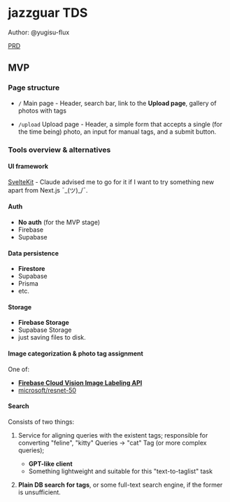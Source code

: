 # jazzguar TDS

Author: @yugisu-flux

[PRD](PRD.md)

## MVP

### Page structure

- `/` Main page - Header, search bar, link to the **Upload page**, gallery of photos with tags

- `/upload` Upload page - Header, a simple form that accepts a single (for the time being) photo, an input for manual tags, and a submit button.

### Tools overview & alternatives

#### UI framework

[SvelteKit](https://kit.svelte.dev/) - Claude advised me to go for it if I want to try something new apart from Next.js ¯\_(ツ)\_/¯.

#### Auth

- **No auth** (for the MVP stage)
- Firebase
- Supabase

#### Data persistence

- **Firestore**
- Supabase
- Prisma
- etc.

#### Storage

- **Firebase Storage**
- Supabase Storage
- just saving files to disk.

#### Image categorization & photo tag assignment

One of:

- [**Firebase Cloud Vision Image Labeling API**](https://firebase.google.com/docs/ml/label-images)
- [microsoft/resnet-50](https://huggingface.co/microsoft/resnet-50)

#### Search

Consists of two things:

1. Service for aligning queries with the existent tags; responsible for converting "feline", "kitty" Queries -> "cat" Tag (or more complex queries);

   - **GPT-like client**
   - Something lightweight and suitable for this "text-to-taglist" task

2. **Plain DB search for tags**, or some full-text search engine, if the former is unsufficient.
